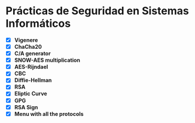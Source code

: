 # Prácticas de Seguridad en Sistemas Informáticos

- [x] **Vigenere** 
- [x] **ChaCha20**
- [x] **C/A generator**
- [x] **SNOW-AES multiplication**
- [x] **AES-Rijndael**
- [x] **CBC**
- [x] **Diffie-Hellman**
- [x] **RSA**
- [x] **Eliptic Curve**
- [x] **GPG**
- [x] **RSA Sign**
- [x] **Menu with all the protocols**
